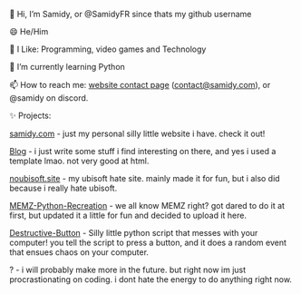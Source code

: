 👋 Hi, I’m Samidy, or @SamidyFR since thats my github username

😄 He/Him

👀 I Like: Programming, video games and Technology

🌱 I’m currently learning Python

📫 How to reach me: [website contact page](https://samidy.com/#contact) (contact@samidy.com), or @samidy on discord.

✨ Projects:

[samidy.com](https://www.samidy.com) - just my personal silly little website i have. check it out!

[Blog](https://www.samidy.com/blog) - i just write some stuff i find interesting on there, and yes i used a template lmao. not very good at html.

[noubisoft.site](https://www.noubisoft.site) - my ubisoft hate site. mainly made it for fun, but i also did because i really hate ubisoft.

[MEMZ-Python-Recreation](https://github.com/SamidyFR/MEMZ-Python-Recreation) - we all know MEMZ right? got dared to do it at first, but updated it a little for fun and decided to upload it here.

[Destructive-Button](https://github.com/SamidyFR/Destructive-Button) - Silly little python script that messes with your computer! you tell the script to press a button, and it does a random event that ensues chaos on your computer.

? - i will probably make more in the future. but right now im just procrastionating on coding. i dont hate the energy to do anything right now. 

